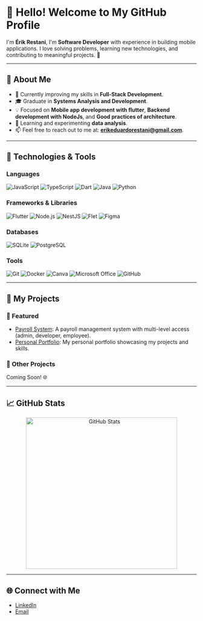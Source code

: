 # 👋 Hello! Welcome to My GitHub Profile

I'm **Érik Restani**, I'm **Software Developer** with experience in building mobile applications. I love solving problems, learning new technologies, and contributing to meaningful projects. 🚀

---

## 🌟 About Me

- 💼 Currently improving my skills in **Full-Stack Development**.
- 🎓 Graduate in **Systems Analysis and Development**.
- 💡 Focused on **Mobile app development with flutter**, **Backend development with NodeJs**, and **Good practices of architecture**.
- 🌱 Learning and experimenting **data analysis**.
- 📫 Feel free to reach out to me at: **erikeduardorestani@gmail.com**.

--- 
## 🔧 Technologies & Tools

### **Languages**
<p>
  <img src="https://img.shields.io/badge/-JavaScript-F7DF1E?style=flat-square&logo=javascript&logoColor=black" alt="JavaScript" />
  <img src="https://img.shields.io/badge/-TypeScript-3178C6?style=flat-square&logo=typescript&logoColor=white" alt="TypeScript" />
  <img src="https://img.shields.io/badge/-Dart-0175C2?style=flat-square&logo=dart&logoColor=white" alt="Dart" />
  <img src="https://img.shields.io/badge/-Java-007396?style=flat-square&logo=java&logoColor=white" alt="Java" />
  <img src="https://img.shields.io/badge/-Python-3776AB?style=flat-square&logo=python&logoColor=white" alt="Python" />
</p>

### **Frameworks & Libraries**
<p>
  <img src="https://img.shields.io/badge/-Flutter-02569B?style=flat-square&logo=flutter&logoColor=white" alt="Flutter" />
  <img src="https://img.shields.io/badge/-Node.js-339933?style=flat-square&logo=nodedotjs&logoColor=white" alt="Node.js" />
  <img src="https://img.shields.io/badge/-NestJS-E0234E?style=flat-square&logo=nestjs&logoColor=white" alt="NestJS" />
  <img src="https://img.shields.io/badge/-Flet-010101?style=flat-square&logoColor=white" alt="Flet" />  
  <img src="https://img.shields.io/badge/-Figma-F24E1E?style=flat-square&logo=figma&logoColor=white" alt="Figma" />
</p>

### **Databases**
<p>
  <img src="https://img.shields.io/badge/-SQLite-003B57?style=flat-square&logo=sqlite&logoColor=white" alt="SQLite" />
  <img src="https://img.shields.io/badge/-PostgreSQL-336791?style=flat-square&logo=postgresql&logoColor=white" alt="PostgreSQL" />
</p>

### **Tools**
<p>
  <img src="https://img.shields.io/badge/-Git-F05032?style=flat-square&logo=git&logoColor=white" alt="Git" />
  <img src="https://img.shields.io/badge/-Docker-2496ED?style=flat-square&logo=docker&logoColor=white" alt="Docker" />
  <img src="https://img.shields.io/badge/-Canva-00C4CC?style=flat-square&logo=canva&logoColor=white" alt="Canva" />
  <img src="https://img.shields.io/badge/-Microsoft%20Office-D83B01?style=flat-square&logo=microsoft-office&logoColor=white" alt="Microsoft Office" />
  <img src="https://img.shields.io/badge/-GitHub-181717?style=flat-square&logo=github&logoColor=white" alt="GitHub" />
</p>

---





## 📂 My Projects

### 🌟 Featured
- [Payroll System](https://github.com/erikrestani/PimOficial): A payroll management system with multi-level access (admin, developer, employee).
- [Personal Portfolio](https://github.com/erikrestani/ProjetoPortifolio): My personal portfolio showcasing my projects and skills.

### 📜 Other Projects
Coming Soon! 🌐

---

## 📈 GitHub Stats

<p align="center">
  <img src="https://github-readme-stats.vercel.app/api?username=erikrestani&show_icons=true&theme=radical" alt="GitHub Stats" width="400">
</p>

---

## 🌐 Connect with Me
- [LinkedIn](https://www.linkedin.com/in/érik-restani-b17797240/)
- [Email](mailto:erikeduardorestani@gmail.com)
